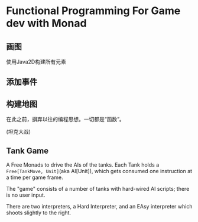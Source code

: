 Functional Programming For Game dev with Monad
============================================

## 画图

使用Java2D构建所有元素

## 添加事件

## 构建地图


在此之前，摒弃以往的编程思想。一切都是“函数”。

(坦克大战)

## Tank Game

A Free Monads to drive the AIs of the tanks. Each Tank holds a `Free[TankMove, Unit]`(aka AI[Unit]), which gets consumed one instruction at a time per game frame.

The "game" consists of a number of tanks with hard-wired AI scripts; there is no user input.

There are two interpreters, a Hard Interpreter, and an EAsy interpreter which shoots slightly to the right.


